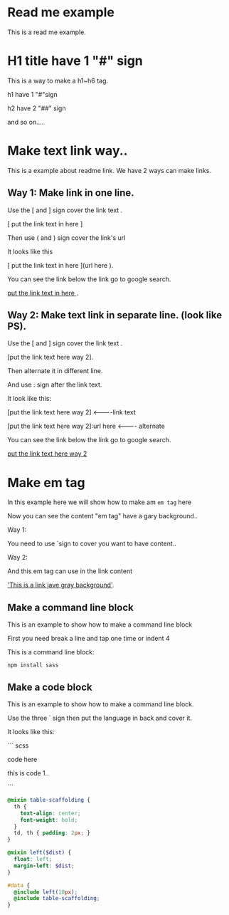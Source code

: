 # Read me example
This is a read me example.

# H1 title have 1 "#" sign
This is a way to make a h1~h6 tag.

h1 have 1 "#"sign

h2 have 2 "##" sign 

and so on....


# Make text link way..

This is a example about readme link.
We have 2 ways can make links.

## Way 1: Make link in one line.

Use the \[ and \] sign cover the link text .

\[ put the link text in here \] 

Then use \( and \) sign cover the link's url

It looks like this

\[ put the link text in here \]\(url here \). 

You can see the link below the link go to google search.

[put the link text in here ](https://www.google.com/).

## Way 2: Make text link in separate line. (look like PS).

Use the \[ and \] sign cover the link text .

\[put the link text here way 2\].

Then alternate it in different line.

And use \: sign after the link text.

It look like this: 

\[put the link text here way 2\]   <----link text

\[put the link text here way 2\]\:url here <---- alternate 

You can see the link below the link go to google search.

[put the link text here way 2]

[put the link text here way 2]:https://www.google.com/


# Make em tag

In this example here we will show how to make am `em tag` here

Now you can see the content "em tag" have a gary background..

Way 1: 

You need to use \`sign to cover you want to have content..

Way 2:

And this em tag can use in the link content

['This is a link jave gray background'](https://www.google.com/).


## Make a command line block

This is an example to show how to make a command line block

First you need break a line and tap one time or indent 4 

This is a command line block:

	npm install sass


## Make a code block

This is an example to show how to make a command line block.

Use the three \` sign then put the language in back and cover it.

It looks like this: 

\`\`\` scss

code here

this is code 1..

\`\`\`


```scss
@mixin table-scaffolding {
  th {
    text-align: center;
    font-weight: bold;
  }
  td, th { padding: 2px; }
}

@mixin left($dist) {
  float: left;
  margin-left: $dist;
}

#data {
  @include left(10px);
  @include table-scaffolding;
}
```
